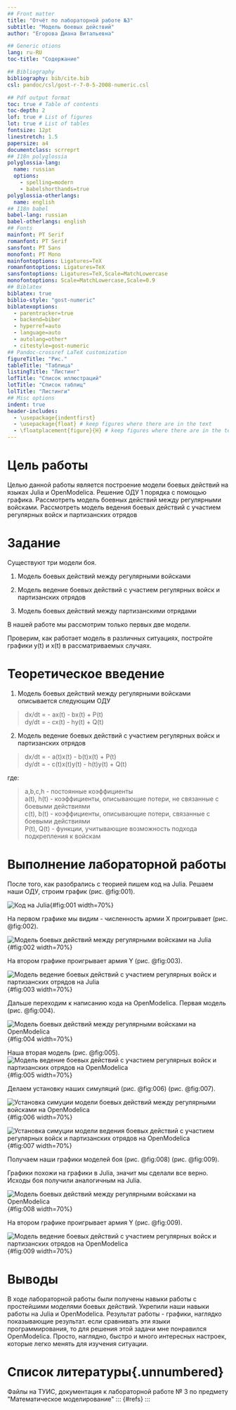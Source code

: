 ```yaml
---
## Front matter
title: "Отчёт по лабораторной работе №3"
subtitle: "Модель боевых действий"
author: "Егорова Диана Витальевна"

## Generic otions
lang: ru-RU
toc-title: "Содержание"

## Bibliography
bibliography: bib/cite.bib
csl: pandoc/csl/gost-r-7-0-5-2008-numeric.csl

## Pdf output format
toc: true # Table of contents
toc-depth: 2
lof: true # List of figures
lot: true # List of tables
fontsize: 12pt
linestretch: 1.5
papersize: a4
documentclass: scrreprt
## I18n polyglossia
polyglossia-lang:
  name: russian
  options:
	- spelling=modern
	- babelshorthands=true
polyglossia-otherlangs:
  name: english
## I18n babel
babel-lang: russian
babel-otherlangs: english
## Fonts
mainfont: PT Serif
romanfont: PT Serif
sansfont: PT Sans
monofont: PT Mono
mainfontoptions: Ligatures=TeX
romanfontoptions: Ligatures=TeX
sansfontoptions: Ligatures=TeX,Scale=MatchLowercase
monofontoptions: Scale=MatchLowercase,Scale=0.9
## Biblatex
biblatex: true
biblio-style: "gost-numeric"
biblatexoptions:
  - parentracker=true
  - backend=biber
  - hyperref=auto
  - language=auto
  - autolang=other*
  - citestyle=gost-numeric
## Pandoc-crossref LaTeX customization
figureTitle: "Рис."
tableTitle: "Таблица"
listingTitle: "Листинг"
lofTitle: "Список иллюстраций"
lotTitle: "Список таблиц"
lolTitle: "Листинги"
## Misc options
indent: true
header-includes:
  - \usepackage{indentfirst}
  - \usepackage{float} # keep figures where there are in the text
  - \floatplacement{figure}{H} # keep figures where there are in the text
---
```


# Цель работы

Целью данной работы является построение модели боевых действий на языках Julia и OpenModelica. Решение ОДУ 1 порядка с помощью графика. Рассмотреть модель боевных действий между регулярными войсками. Рассмотреть модель ведения боевых действий с участием регулярных войск и партизанских отрядов

# Задание

Существуют три модели боя.

1. Модель боевых действий между регулярными войсками

2. Модель ведение боевых действий с участием регулярных войск и
партизанских отрядов

3. Модель боевых действий между партизанскими отрядами

В нашей работе мы рассмотрим только первых две модели.

Проверим, как работает модель в различных ситуациях, постройте графики y(t) и x(t) в рассматриваемых случаях.

# Теоретическое введение

1. Модель боевых действий между регулярными войсками описывается следующим ОДУ

>dx/dt = - ax(t) - bx(t) + P(t)  
>dy/dt = - cx(t) - hy(t) + Q(t)  

2. Модель ведение боевых действий с участием регулярных войск и
партизанских отрядов

>dx/dt = - a(t)x(t) - b(t)x(t) + P(t)  
>dy/dt = - c(t)x(t)y(t) - h(t)y(t) + Q(t)  

где: 
>a,b,c,h - постоянные коэффициенты  
>a(t), h(t) - коэффициенты, описывающие потери, не связанные с боевыми действиями  
>c(t), b(t) - коэффициенты, описывающие потери, связанные с боевыми действиями  
>P(t), Q(t) - функции, учитывающие возможность подхода подкрепления к войскам  

# Выполнение лабораторной работы

После того, как разобрались с теорией пишем код на Julia. Решаем наши ОДУ, строим график (рис. @fig:001).

![Код на Julia](image/1.png){#fig:001 width=70%}

На первом графике мы видим - численность армии X проигрывает (рис. @fig:002).

![Модель боевых действий между регулярными войсками на Julia](image/2.png){#fig:002 width=70%}

На втором графике проигрывает армия Y (рис. @fig:003).

![Модель ведение боевых действий с участием регулярных войск и
партизанских отрядов на Julia](image/3.png){#fig:003 width=70%}

Дальше переходим к написанию кода на OpenModelica. Первая модель (рис. @fig:004).

![Модель боевых действий между регулярными войсками на OpenModelica](image/4.png){#fig:004 width=70%}

Наша вторая модель (рис. @fig:005).
![Модель ведение боевых действий с участием регулярных войск и партизанских отрядов на OpenModelica](image/5.png){#fig:005 width=70%}

Делаем установку наших симуляций (рис. @fig:006) (рис. @fig:007).

![Установка симуции модели боевых действий между регулярными войсками на OpenModelica](image/6.png){#fig:006 width=70%}

![Установка симуции модели ведения боевых действий с участием регулярных войск и
партизанских отрядов на OpenModelica](image/7.png){#fig:007 width=70%}

Получаем наши графики моделей боя (рис. @fig:008) (рис. @fig:009).

Графики похожи на графики в Julia, значит мы сделали все верно. Исходы боя получили аналогичным на Julia.

![Модель боевых действий между регулярными войсками на OpenModelica](image/8.png){#fig:008 width=70%}

На втором графике проигрывает армия Y (рис. @fig:009).

![Модель ведение боевых действий с участием регулярных войск и
партизанских отрядов на OpenModelica](image/9.png){#fig:009 width=70%}

# Выводы

В ходе лабораторной работы были получены навыки работы с простейшими моделями боевых действий. Укрепили наши навыки работы на Julia и OpenModelica. Результат работы - графики, наглядко показывающие результат. если сравнивать эти языки программирования, то для решения этой задачи мне понравился OpenModelica. Просто, наглядно, быстро и много интересных настроек, которые легко менять для изучения ситуации.


# Список литературы{.unnumbered}

Файлы на ТУИС, документация к лабораторной работе № 3 по предмету "Математическое моделирование"
::: {#refs}
:::
